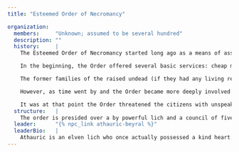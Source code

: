 ```yaml
---
title: "Esteemed Order of Necromancy"

organization:
  members:     "Unknown; assumed to be several hundred"
  description: ""
  history:     |
    The Esteemed Order of Necromancy started long ago as a means of assisting the government and other businesses. At first, most people eyed them warily, but as their reputation grew, people learned to trust them.

    In the beginning, the Order offered several basic services: cheap manual labor, reliable courier services (undead don't really care what they're carrying), and even, in some cases, the most loyal guards and soldiers you could need.

    The former families of the raised undead (if they had any living relatives) were compensated for the use of their loved one's corpse in such an unusual fashion, and after a period of service, the undead were destroyed to give them their final rest.

    However, as time went by and the Order became more deeply involved in various aspects of city life, they slowly started raising the prices they charged for their services and the length of time they kept an individual's body, as well as reducing the compensation for the undead's former families. This happened over a long enough period that, by the time people noticed what was happening, it was too late to stop. The Order had their workers in nearly every aspect of the city's infrastructure, from general maintenance and construction to guard service to cheap labor for nearly any task.

    It was at that point the Order threatened the citizens with unspeakable horrors if they did not concede to their demands. These were simple: the leaders and high-ranking members of the Order were given diplomatic immunity to all the laws of the city, and they were also given the first opportunity at any new job created in any market. If the Order accepted a job, they charged whatever fee they wished, and if the business or individual did not pay or was not able to pay in a reasonable amount of time, the Order "recruited" them. Essentially, the Order would have the offending person publicly executed and raised as another of their cheap laborers.
  structure:   |
    The order is presided over a by powerful lich and a council of five other necromancers. Only those on the Order's council are aware that the leader is a lich. To all others, he appears as a normal, living elf.
  leader:      "{% npc_link athauric-beyral %}"
  leaderBio:   |
    Athauric is an elven lich who once actually possessed a kind heart. Born Maeglin Tur-anion, Athauric changed his name when he moved to the city in order to fit in better with the humans there. In the city, he founded the Esteemed Order of Necromancy in an effort to turn what had always been considered a black art and make it into something that could be beneficial to the average commoner. However, over the years, his heart and soul were corrupted by his continuous use of the Necromantic arts, and he forsook the pure life for the one desiring power. He became a lich, using illusory magic during his public appearances to hide fact that he was now one of the undead himself. Because of his elven heritage, his long life span has not yet raised suspicion with the rest of the city.
---
```

